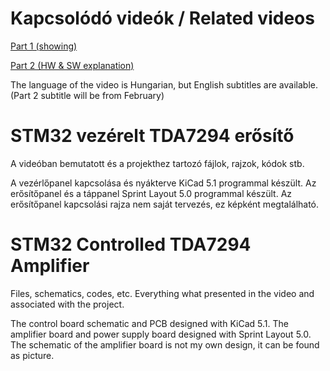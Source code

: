 # Kapcsolódó videók / Related videos
[Part 1 (showing)](https://youtu.be/A-13wsFyjP8)

[Part 2 (HW & SW explanation)](https://youtu.be/WkM5X-X5rjU)

The language of the video is Hungarian, but English subtitles are available. (Part 2 subtitle will be from February)


# STM32 vezérelt TDA7294 erősítő
A videóban bemutatott és a projekthez tartozó fájlok, rajzok, kódok stb.

A vezérlőpanel kapcsolása és nyákterve KiCad 5.1 programmal készült.
Az erősítőpanel és a táppanel Sprint Layout 5.0 programmal készült.
Az erősítőpanel kapcsolási rajza nem saját tervezés, ez képként megtalálható.


# STM32 Controlled TDA7294 Amplifier
Files, schematics, codes, etc. Everything what presented in the video and associated with the project.

The control board schematic and PCB designed with KiCad 5.1.
The amplifier board and power supply board designed with Sprint Layout 5.0.
The schematic of the amplifier board is not my own design, it can be found as picture.
